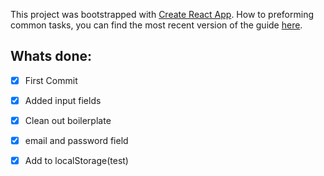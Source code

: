 This project was bootstrapped with [Create React App](https://github.com/facebookincubator/create-react-app). 
How to preforming common tasks, you can find the most recent version of the guide [here](https://github.com/facebookincubator/create-react-app/blob/master/packages/react-scripts/template/README.md).

## Whats done:

- [X] First Commit
- [X] Added input fields
- [X] Clean out boilerplate
- [X] email and password field
- [X] Add to localStorage(test)



